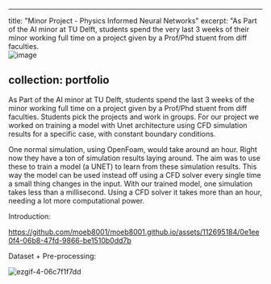 
---
title: "Minor Project - Physics Informed Neural Networks"
excerpt: "As Part of the AI minor at TU Delft, students spend the very last 3 weeks of their minor working full time on a project given by a Prof/Phd stuent from diff faculties. <br/>
![image](https://github.com/moeb8001/moeb8001.github.io/assets/112695184/6a4f713c-f53e-48c9-900e-9709e17f64a7)

collection: portfolio
---


As Part of the AI minor at TU Delft, students spend the last 3 weeks of the minor working full time on a project given by a Prof/Phd stuent from diff faculties. Students pick the projects and work in groups. For our project we worked on training a model with Unet architecture using CFD simulation results for a specific case, with constant boundary conditions.

One normal simulation, using OpenFoam, would take around an hour. Right now they have a ton of simulation results laying around. The aim was to use these to train a model (a UNET) to learn from these simulation results. This way the model can be used instead off using a CFD solver every single time a small thing changes in the input. With our trained model, one simulation takes less than a millisecond. Using a CFD solver it takes more than an hour, needing a lot more computational power.

Introduction:


https://github.com/moeb8001/moeb8001.github.io/assets/112695184/0e1ee0f4-06b8-47fd-9866-be1510b0dd7b



Dataset + Pre-processing:


![ezgif-4-06c7f1f7dd](https://github.com/moeb8001/moeb8001.github.io/assets/112695184/c10d641b-ae1c-4d68-9c54-d680d13dbe5c)
